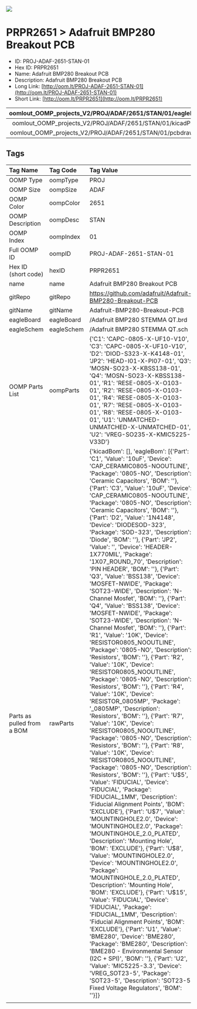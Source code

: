 


  
![][im]
# PRPR2651 > Adafruit BMP280 Breakout PCB

- ID: PROJ-ADAF-2651-STAN-01
- Hex ID: PRPR2651
- Name: Adafruit BMP280 Breakout PCB
- Description: Adafruit BMP280 Breakout PCB
- Long Link: [http://oom.lt/PROJ-ADAF-2651-STAN-01](http://oom.lt/PROJ-ADAF-2651-STAN-01)
- Short Link: [http://oom.lt/PRPR2651](http://oom.lt/PRPR2651)
  

|oomlout_OOMP_projects_V2/PROJ/ADAF/2651/STAN/01/eagleImage.png|oomlout_OOMP_projects_V2/PROJ/ADAF/2651/STAN/01/eagleSchemImage.png|oomlout_OOMP_projects_V2/PROJ/ADAF/2651/STAN/01/kicadPcb3dFront.png|oomlout_OOMP_projects_V2/PROJ/ADAF/2651/STAN/01/kicadPcb3dBack.png|
| :---: | :---: | :---: | :---: |
|oomlout_OOMP_projects_V2/PROJ/ADAF/2651/STAN/01/kicadPcb3d.png|oomlout_OOMP_projects_V2/PROJ/ADAF/2651/STAN/01/bomBack.png|oomlout_OOMP_projects_V2/PROJ/ADAF/2651/STAN/01/bomFront.png|oomlout_OOMP_projects_V2/PROJ/ADAF/2651/STAN/01/pcbdraw.svg|
|oomlout_OOMP_projects_V2/PROJ/ADAF/2651/STAN/01/pcbdrawBack.svg||||

## Tags
  

|Tag Name|Tag Code|Tag Value|
| :--- | :--- | :--- |
|OOMP Type|oompType|PROJ|
|OOMP Size|oompSize|ADAF|
|OOMP Color|oompColor|2651|
|OOMP Description|oompDesc|STAN|
|OOMP Index|oompIndex|01|
|Full OOMP ID|oompID|PROJ-ADAF-2651-STAN-01|
|Hex ID (short code)|hexID|PRPR2651|
|name|name|Adafruit BMP280 Breakout PCB|
|gitRepo|gitRepo|https://github.com/adafruit/Adafruit-BMP280-Breakout-PCB|
|gitName|gitName|Adafruit-BMP280-Breakout-PCB|
|eagleBoard|eagleBoard|/Adafruit BMP280 STEMMA QT.brd|
|eagleSchem|eagleSchem|/Adafruit BMP280 STEMMA QT.sch|
|OOMP Parts List|oompParts|{'C1': 'CAPC-0805-X-UF10-V10', 'C3': 'CAPC-0805-X-UF10-V10', 'D2': 'DIOD-S323-X-K4148-01', 'JP2': 'HEAD-I01-X-PI07-01', 'Q3': 'MOSN-SO23-X-KBSS138-01', 'Q4': 'MOSN-SO23-X-KBSS138-01', 'R1': 'RESE-0805-X-O103-01', 'R2': 'RESE-0805-X-O103-01', 'R4': 'RESE-0805-X-O103-01', 'R7': 'RESE-0805-X-O103-01', 'R8': 'RESE-0805-X-O103-01', 'U1': 'UNMATCHED-UNMATCHED-X-UNMATCHED-01', 'U2': 'VREG-SO235-X-KMIC5225-V33D'}|
|Parts as pulled from a BOM|rawParts|{'kicadBom': [], 'eagleBom': [{'Part': 'C1', 'Value': '10uF', 'Device': 'CAP_CERAMIC0805-NOOUTLINE', 'Package': '0805-NO', 'Description': 'Ceramic Capacitors', 'BOM': ''}, {'Part': 'C3', 'Value': '10uF', 'Device': 'CAP_CERAMIC0805-NOOUTLINE', 'Package': '0805-NO', 'Description': 'Ceramic Capacitors', 'BOM': ''}, {'Part': 'D2', 'Value': '1N4148', 'Device': 'DIODESOD-323', 'Package': 'SOD-323', 'Description': 'Diode', 'BOM': ''}, {'Part': 'JP2', 'Value': '', 'Device': 'HEADER-1X770MIL', 'Package': '1X07_ROUND_70', 'Description': 'PIN HEADER', 'BOM': ''}, {'Part': 'Q3', 'Value': 'BSS138', 'Device': 'MOSFET-NWIDE', 'Package': 'SOT23-WIDE', 'Description': 'N-Channel Mosfet', 'BOM': ''}, {'Part': 'Q4', 'Value': 'BSS138', 'Device': 'MOSFET-NWIDE', 'Package': 'SOT23-WIDE', 'Description': 'N-Channel Mosfet', 'BOM': ''}, {'Part': 'R1', 'Value': '10K', 'Device': 'RESISTOR0805_NOOUTLINE', 'Package': '0805-NO', 'Description': 'Resistors', 'BOM': ''}, {'Part': 'R2', 'Value': '10K', 'Device': 'RESISTOR0805_NOOUTLINE', 'Package': '0805-NO', 'Description': 'Resistors', 'BOM': ''}, {'Part': 'R4', 'Value': '10K', 'Device': 'RESISTOR_0805MP', 'Package': '_0805MP', 'Description': 'Resistors', 'BOM': ''}, {'Part': 'R7', 'Value': '10K', 'Device': 'RESISTOR0805_NOOUTLINE', 'Package': '0805-NO', 'Description': 'Resistors', 'BOM': ''}, {'Part': 'R8', 'Value': '10K', 'Device': 'RESISTOR0805_NOOUTLINE', 'Package': '0805-NO', 'Description': 'Resistors', 'BOM': ''}, {'Part': 'U$5', 'Value': 'FIDUCIAL', 'Device': 'FIDUCIAL', 'Package': 'FIDUCIAL_1MM', 'Description': 'Fiducial Alignment Points', 'BOM': 'EXCLUDE'}, {'Part': 'U$7', 'Value': 'MOUNTINGHOLE2.0', 'Device': 'MOUNTINGHOLE2.0', 'Package': 'MOUNTINGHOLE_2.0_PLATED', 'Description': 'Mounting Hole', 'BOM': 'EXCLUDE'}, {'Part': 'U$8', 'Value': 'MOUNTINGHOLE2.0', 'Device': 'MOUNTINGHOLE2.0', 'Package': 'MOUNTINGHOLE_2.0_PLATED', 'Description': 'Mounting Hole', 'BOM': 'EXCLUDE'}, {'Part': 'U$15', 'Value': 'FIDUCIAL', 'Device': 'FIDUCIAL', 'Package': 'FIDUCIAL_1MM', 'Description': 'Fiducial Alignment Points', 'BOM': 'EXCLUDE'}, {'Part': 'U1', 'Value': 'BME280', 'Device': 'BME280', 'Package': 'BME280', 'Description': 'BME280 - Environmental Sensor (I2C + SPI)', 'BOM': ''}, {'Part': 'U2', 'Value': 'MIC5225-3.3', 'Device': 'VREG_SOT23-5', 'Package': 'SOT23-5', 'Description': 'SOT23-5 Fixed Voltage Regulators', 'BOM': ''}]}|
||||



[im]: PROJ/ADAF/2651/STAN/01/kicadPcb3d_450.png
